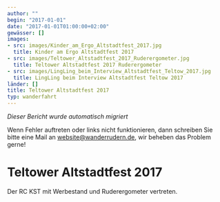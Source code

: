 ```yaml
---
author: ""
begin: "2017-01-01"
date: "2017-01-01T01:00:00+02:00"
gewässer: []
images:
- src: images/Kinder_am_Ergo_Altstadtfest_2017.jpg
  title: Kinder am Ergo Altstadtfest 2017
- src: images/Teltower_Altstadtfest_2017_Ruderergometer.jpg
  title: Teltower Altstadtfest 2017 Ruderergometer
- src: images/LingLing_beim_Interview_Altstadtfest_Teltow_2017.jpg
  title: LingLing beim Interview Altstadtfest Teltow 2017
länder: []
title: Teltower Altstadtfest 2017
typ: wanderfahrt
---
```



*Dieser Bericht wurde automatisch migriert*

Wenn Fehler auftreten oder links nicht funktionieren, dann schreiben Sie bitte eine Mail an website@wanderrudern.de, wir beheben das Problem gerne!



# Teltower Altstadtfest 2017


Der RC KST mit Werbestand und Ruderergometer vertreten.